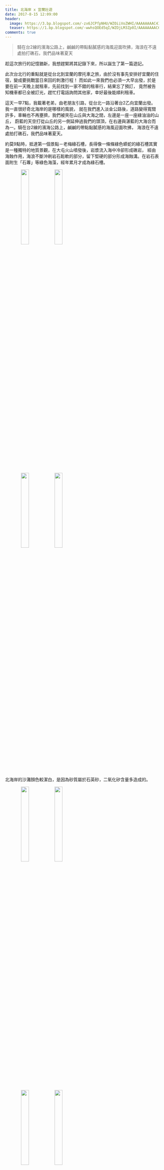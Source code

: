 ```yaml
---
title: 北海岸 x 宜蘭壯遊
date: 2017-8-15 12:09:00
header:
  image: https://3.bp.blogspot.com/-zx6JCPfpNHU/WZOiiVoZWHI/AAAAAAAAC4I/84D0mx2tuwMwqdtrQPGdcx64_o7bI51EwCKgBGAs/s1600/DSC_0339.JPG
  teaser: https://1.bp.blogspot.com/-wwhsQOEd5qI/WZOjLM3Zp0I/AAAAAAAAC6A/PjkTtkcn90ki_rKXX1kBNPcBkV3g_i7hACKgBGAs/s1600/DSC_0328.JPG
comments: true
---
```


>騎在台2線的濱海公路上，鹹鹹的帶點黏膩感的海風迎面吹拂，海浪在不遠處拍打礁石，我們品味著夏天

趁這次旅行的記憶猶新，我想趕緊將其記錄下來，所以誕生了第一篇遊記。

此次台北行的重點就是從台北到宜蘭的摩托車之旅，由於沒有事先安排好宜蘭的住宿，變成要挑戰當日來回的刺激行程！
而如此一來我們也必須一大早出發，於是要在前一天晚上就租車，先前找到一家不錯的租車行，結果忘了預訂，
竟然被告知機車都已全被訂光，趕忙打電話詢問其他家，幸好最後能順利租車。

這天一早7點，我載著老弟，由老朋友引路，從台北一路沿著台2乙向宜蘭出發。我一直很好奇北海岸的是哪樣的風貌，
就在我們進入淡金公路後，道路變得寬闊許多，車輛也不再壅擠，我們被夾在山丘與大海之間，左邊是一座一座綠油油的山丘，
蔚藍的天空打從山丘的另一側延伸過我們的頭頂，在右邊與湛藍的大海合而為一。騎在台2線的濱海公路上，鹹鹹的帶點黏膩感的海風迎面吹拂，
海浪在不遠處拍打礁石，我們品味著夏天。

約莫9點時，抵達第一個景點－老梅綠石槽，長得像一條條綠色蟒蛇的綠石槽其實是一種獨特的地質景觀，在大屯火山噴發後，岩漿流入海中冷卻形成礁岩，
經由海蝕作用，海浪不斷沖刷岩石鬆軟的部分，留下堅硬的部分形成海蝕溝。在岩石表面附生「石蓴」等綠色海藻，經年累月才成為綠石槽。

<figure class="half">
    <img src="https://2.bp.blogspot.com/-Q-XbkA86dN4/WZOjhdinDII/AAAAAAAAC7I/woiPHtr5HIMdr7GWgMNAU_spl1JATisfACKgBGAs/s1600/DSC_0312.JPG" height="25%" width="25%">
    <img src="https://1.bp.blogspot.com/-tpiHSxDElew/WZOjhUAmtRI/AAAAAAAAC7I/BSVR6QDcnzUPO-LbJwnDKKJv6pZ0NH52wCKgBGAs/s1600/DSC_0314.JPG" height="25%" width="25%">
</figure>
<figure class="half">
    <img src="https://1.bp.blogspot.com/-tLr8VySNseg/WZOjheUZToI/AAAAAAAAC7I/uZAB2Xsi4tk5fKZGtJNqb7aDXe4jzkL6QCKgBGAs/s1600/DSC_0315.JPG" height="25%" width="25%">
    <img src="https://4.bp.blogspot.com/-IU6Uv_zWdbc/WZOjhXPt5eI/AAAAAAAAC7I/mAbffZ6g90UjlBLMVdQZK8Yj1KvuzkQLgCKgBGAs/s1600/DSC_0317.JPG" height="25%" width="25%">
</figure>

北海岸的沙灘顏色較潔白，是因為砂質屬於石英砂，二氧化矽含量多造成的。

<figure class="half">
    <img src="https://4.bp.blogspot.com/-gEzKw7xJ-sY/WZOjhfDPIsI/AAAAAAAAC7I/cxvdNmT1gW82uA7o00kfoGoGPn3CVjRgQCKgBGAs/s1600/DSC_0321.JPG" height="25%" width="25%">
    <img src="https://3.bp.blogspot.com/-8-lHkpkuW-U/WZOjhR2-CoI/AAAAAAAAC7I/H8UlG8v9fsEjdPyMB2TJaBuCN85DIf_rQCKgBGAs/s1600/DSC_0324.JPG" height="25%" width="25%">
</figure>
<figure class="half">
    <img src="https://4.bp.blogspot.com/-mcMDNq9BiQc/WZOjheNZqRI/AAAAAAAAC7I/Q2rMv_B67x4gxINCjbh-Ub-9U8-N_CgsQCKgBGAs/s1600/DSC_0325.JPG" height="25%" width="25%">
    <img src="https://4.bp.blogspot.com/-Rb7fXlf_aKA/WZOjhXZj2AI/AAAAAAAAC7I/hQ-O9CfMA-IDJh7R6fBDJ2hDkxkHZ-8UgCKgBGAs/s1600/DSC_0326.JPG" height="25%" width="25%">
</figure>
<figure class="half">
    <img src="https://3.bp.blogspot.com/-ZLDdRQ7hVN8/WZOjhajDWcI/AAAAAAAAC7I/JEl_M4bFo9AersRgblm0Q5YR_VimscSswCKgBGAs/s1600/DSC_0328.JPG" height="25%" width="25%">
    <img src="https://2.bp.blogspot.com/-yXb0ufZ5_Pw/WZOjhZuiH6I/AAAAAAAAC7I/RrInUAP08S8GJQGSLN_lV_CIRnZ8tbz1QCKgBGAs/s1600/DSC_0331.JPG" height="25%" width="25%">
</figure>

在這種艷陽高照的上午，應該除了我們這三個瘋子之外沒有人會來這裡吧，但換個方式想，等於我們包下整片純淨沙灘！

<figure class="half">
    <img src="https://2.bp.blogspot.com/-a7TxFpJmzCw/WZOjhfjRKPI/AAAAAAAAC7I/QUivITrewhE4QOF0RQ6Nl9AfaWln_cXkACKgBGAs/s1600/DSC_0332.JPG" height="25%" width="25%">
    <img src="https://4.bp.blogspot.com/-yi7t0ilc-JQ/WZOjhcxAM6I/AAAAAAAAC7I/1sVylyJfzbQTPtLBWqOmSbXknEyZjl12ACKgBGAs/s1600/DSC_0333.JPG" height="25%" width="25%">
</figure>
<figure>
  <img src="https://3.bp.blogspot.com/-W2vQi5nviCs/WZOkeXl7glI/AAAAAAAAC-Q/TaKup0ngEmcScj9rRzIp3D_JRzSVwm1CQCKgBGAs/s1600/DSC_0313.JPG"   height="25%" width="25%">
</figure>
<figure class="half">
  <img src="https://3.bp.blogspot.com/-C7n7rlGVaog/WZOkecNXTDI/AAAAAAAAC-Q/bR3kH_k4Q8QEMHyjkOvWLFnXRAIRMJe1gCKgBGAs/s1600/DSC_0319.JPG" height="25%" width="25%">
  <img src="https://4.bp.blogspot.com/-LeS_R2rHI6U/WZOkeXXYNYI/AAAAAAAAC-Q/p44jgxedyEMrbJgWjs0CicEAw9ty4qDSgCKgBGAs/s1600/DSC_0330.JPG" height="25%" width="25%">
</figure>

離開老梅後來到基隆的望幽谷，這裡是一個V字形的山谷，站在開口處可以眺望遠方的基隆嶼，因為鄰近八斗子漁港，常常還能見到遊艇劃過海面的畫面。
沿著台階步入下方谷地，兩旁綠地圍繞，青草味混合海水鹹味，再往前走上沿著山陵線搭建的木棧道，視野頓時開闊起來，豆腐岩與淺水灘伴著潮汐在腳下喧囂，
隔著一片海的基隆嶼透過薄霧靜靜地對望，非但望幽，亦忘憂。

<figure class="half">
    <img src="https://4.bp.blogspot.com/-JYh8VXpXWHc/WZOqXCgvrMI/AAAAAAAADNU/kr-aiKKQXzQxTB3lA8zxjG6Cowrr-G14gCKgBGAs/s1600/DSC_0337.JPG" height="25%" width="25%">
    <img src="https://1.bp.blogspot.com/-CcIt31E1x_U/WZOqXPj0KYI/AAAAAAAADNU/d29mMqDAThYfAINVP-kTPKkgXksgHyfEgCKgBGAs/s1600/DSC_0338.JPG" height="25%" width="25%">
</figure>
<figure class="half">
    <img src="https://2.bp.blogspot.com/-nEusFfTDlKk/WZOqXIyP4II/AAAAAAAADNU/GgiZ44wEVwUTOPGNythiOt_I9oJOBWTKACKgBGAs/s1600/DSC_0340.JPG" height="25%" width="25%">
    <img src="https://3.bp.blogspot.com/-rerEaamyUes/WZOqXL-0AOI/AAAAAAAADNU/Q-NEQYA-KqYifmABzcGHHR77XJFOxDFrACKgBGAs/s1600/DSC_0339.JPG" height="25%" width="25%">
</figure>
<figure>
    <img src="https://4.bp.blogspot.com/-kRj7qZ_WqC4/WZOq32_Bf6I/AAAAAAAADOs/vlztBeEfJKs9FGbp-RsMLYN7HaF3eqBjQCKgBGAs/s1600/FB_IMG_1502766935010.jpg" height="25%" width="25%">
</figure>

其實底下的海灘是可以下去玩水的，不過礙於時間已過中午，我們還需趕路，所以決定先到基隆市區解決午餐問題。實在是酷熱，雖然狂噴防曬仍有曬傷的跡象，
看了下氣象，北台灣的溫度已經紫爆，但愈是豔陽愈映照著我們的壯志，愈是高溫愈滾沸著我們的熱血，吃完午餐我們繼續上路。

接著來到台灣的極東點－三貂角燈塔，

<figure>
    <img src="https://4.bp.blogspot.com/-rybaage0Fcs/WZOzYF45Y1I/AAAAAAAADVQ/1GZvwqq5YAM57l3DL9VRA6i8BiK-fL8XwCKgBGAs/s1600/DSC_0343.JPG" height="25%" width="25%">
</figure>
<figure class="half">
    <img src="https://3.bp.blogspot.com/-Fs9w9FS0jkk/WZOzYKOCC_I/AAAAAAAADVQ/PaM9RgLYr5Y2DdTbga-8fjfVcMNrDiFDwCKgBGAs/s1600/DSC_0352.JPG" height="25%" width="25%">
    <img src="https://3.bp.blogspot.com/-G7Oh2H_uu_s/WZOzYLpsnWI/AAAAAAAADVQ/Sn0uZeCglbYZxiDN9T1E4rc6icDzgjNWACKgBGAs/s1600/DSC_0354.JPG" height="25%" width="25%">
</figure>
<figure>
    <img src="https://2.bp.blogspot.com/-ldswXA3SuXg/WZOzYPmz0ZI/AAAAAAAADVQ/lu-mZkoWhbYC3bg1mJwwTA5cX0O_3zzCgCKgBGAs/s1600/DSC_0357.JPG" height="25%" width="25%">
</figure>
